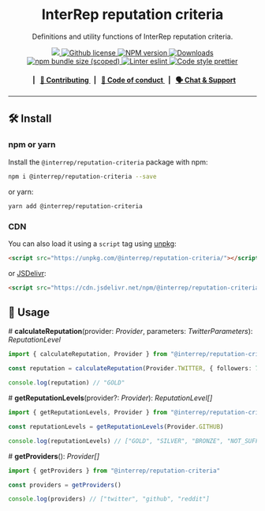 <p align="center">
    <h1 align="center">
        InterRep reputation criteria
    </h1>
    <p align="center">Definitions and utility functions of InterRep reputation criteria.</p>
</p>

<p align="center">
    <a href="https://github.com/InterRep">
        <img src="https://img.shields.io/badge/project-InterRep-blue.svg?style=flat-square">
    </a>
    <a href="https://github.com/interrep/interrep.js/blob/main/LICENSE">
        <img alt="Github license" src="https://img.shields.io/github/license/interrep/interrep.js.svg?style=flat-square">
    </a>
    <a href="https://www.npmjs.com/package/@interrep/reputation-criteria">
        <img alt="NPM version" src="https://img.shields.io/npm/v/@interrep/reputation-criteria?style=flat-square" />
    </a>
    <a href="https://npmjs.org/package/@interrep/reputation-criteria">
        <img alt="Downloads" src="https://img.shields.io/npm/dm/@interrep/reputation-criteria.svg?style=flat-square" />
    </a>
    <a href="https://bundlephobia.com/package/@interrep/reputation-criteria">
        <img alt="npm bundle size (scoped)" src="https://img.shields.io/bundlephobia/minzip/@interrep/reputation-criteria" />
    </a>
    <a href="https://eslint.org/">
        <img alt="Linter eslint" src="https://img.shields.io/badge/linter-eslint-8080f2?style=flat-square&logo=eslint" />
    </a>
    <a href="https://prettier.io/">
        <img alt="Code style prettier" src="https://img.shields.io/badge/code%20style-prettier-f8bc45?style=flat-square&logo=prettier" />
    </a>
</p>

<div align="center">
    <h4>
        <span>&nbsp;&nbsp;|&nbsp;&nbsp;</span>
        <a href="https://docs.interrep.link/contributing">
            👥 Contributing
        </a>
        <span>&nbsp;&nbsp;|&nbsp;&nbsp;</span>
        <a href="https://docs.interrep.link/code-of-conduct">
            🤝 Code of conduct
        </a>
        <span>&nbsp;&nbsp;|&nbsp;&nbsp;</span>
        <a href="https://t.me/interrep">
            🗣️ Chat &amp; Support
        </a>
    </h4>
</div>

---

## 🛠 Install

### npm or yarn

Install the `@interrep/reputation-criteria` package with npm:

```bash
npm i @interrep/reputation-criteria --save
```

or yarn:

```bash
yarn add @interrep/reputation-criteria
```

### CDN

You can also load it using a `script` tag using [unpkg](https://unpkg.com/):

```html
<script src="https://unpkg.com/@interrep/reputation-criteria/"></script>
```

or [JSDelivr](https://www.jsdelivr.com/):

```html
<script src="https://cdn.jsdelivr.net/npm/@interrep/reputation-criteria/"></script>
```

## 📜 Usage

\# **calculateReputation**(provider: _Provider_, parameters: _TwitterParameters_): _ReputationLevel_

```typescript
import { calculateReputation, Provider } from "@interrep/reputation-criteria"

const reputation = calculateReputation(Provider.TWITTER, { followers: 7000 })

console.log(reputation) // "GOLD"
```

\# **getReputationLevels**(provider?: _Provider_): _ReputationLevel[]_

```typescript
import { getReputationLevels, Provider } from "@interrep/reputation-criteria"

const reputationLevels = getReputationLevels(Provider.GITHUB)

console.log(reputationLevels) // ["GOLD", "SILVER", "BRONZE", "NOT_SUFFICIENT"]
```

\# **getProviders**(): _Provider[]_

```typescript
import { getProviders } from "@interrep/reputation-criteria"

const providers = getProviders()

console.log(providers) // ["twitter", "github", "reddit"]
```
